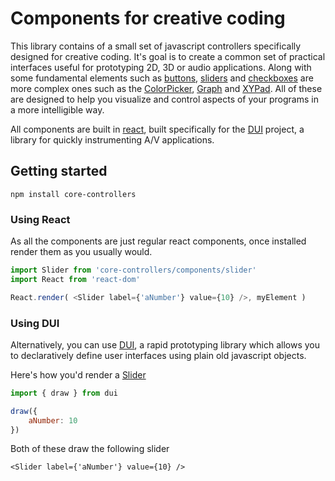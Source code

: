 # Components for creative coding

This library contains of a small set of javascript controllers specifically
designed for creative coding. It's goal is to create a common set of practical
interfaces useful for prototyping 2D, 3D or audio applications. Along with some
fundamental elements such as [buttons](#Button), [sliders](#Slider)
and [checkboxes](#Checkbox) are more complex ones such as the [ColorPicker](#ColorPicker),
[Graph](#Graph) and [XYPad](#XYPad). All of these are designed to help you visualize
and control aspects of your programs in a more intelligible way.

All components are built in [react](REACT), built specifically for the [DUI](TBC)
project, a library for quickly instrumenting A/V applications.

## Getting started

`npm install core-controllers`

### Using React

As all the components are just regular react components, once installed render
them as you usually would.

```javascript
import Slider from 'core-controllers/components/slider'
import React from 'react-dom'

React.render( <Slider label={'aNumber'} value={10} />, myElement )
```

### Using DUI

Alternatively, you can use [DUI](TBC), a rapid prototyping library which allows
you to declaratively define user interfaces using plain old javascript objects.

Here's how you'd render a [Slider](#Slider)

```javascript
import { draw } from dui

draw({
    aNumber: 10
})
```

Both of these draw the following slider

```
<Slider label={'aNumber'} value={10} />
```
